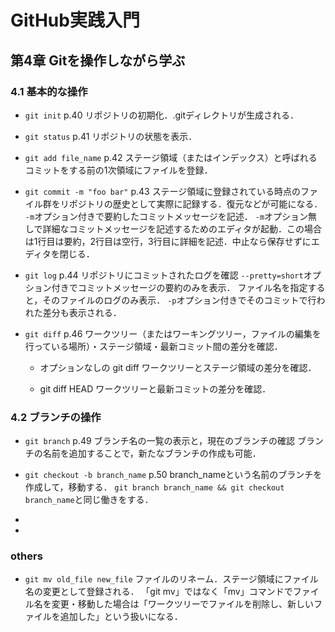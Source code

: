# GitHub実践入門

## 第4章 Gitを操作しながら学ぶ

### 4.1 基本的な操作

- `git init`
    p.40 リポジトリの初期化．.gitディレクトリが生成される．

- `git status`
    p.41 リポジトリの状態を表示．

- `git add file_name`
    p.42 ステージ領域（またはインデックス）と呼ばれるコミットをする前の1次領域にファイルを登録．

- `git commit -m "foo bar"`
    p.43 ステージ領域に登録されている時点のファイル群をリポジトリの歴史として実際に記録する．復元などが可能になる．
    `-m`オプション付きで要約したコミットメッセージを記述．
    `-m`オプション無しで詳細なコミットメッセージを記述するためのエディタが起動．この場合は1行目は要約，2行目は空行，3行目に詳細を記述．中止なら保存せずにエディタを閉じる．

- `git log`
    p.44 リポジトリにコミットされたログを確認
    `--pretty=short`オプション付きでコミットメッセージの要約のみを表示．
    ファイル名を指定すると，そのファイルのログのみ表示．
    `-p`オプション付きでそのコミットで行われた差分も表示される．

- `git diff`
    p.46 ワークツリー（またはワーキングツリー，ファイルの編集を行っている場所）・ステージ領域・最新コミット間の差分を確認．

    - オプションなしの git diff
        ワークツリーとステージ領域の差分を確認．

    - git diff HEAD
        ワークツリーと最新コミットの差分を確認．


### 4.2 ブランチの操作

- `git branch`
    p.49 ブランチ名の一覧の表示と，現在のブランチの確認
    ブランチの名前を追加することで，新たなブランチの作成も可能．

- `git checkout -b branch_name`
    p.50 branch_nameという名前のブランチを作成して，移動する．
    `git branch branch_name && git checkout branch_name`と同じ働きをする．

- 


- 


### others

- `git mv old_file new_file`
    ファイルのリネーム．ステージ領域にファイル名の変更として登録される．
    「git mv」ではなく「mv」コマンドでファイル名を変更・移動した場合は「ワークツリーでファイルを削除し、新しいファイルを追加した」という扱いになる．
